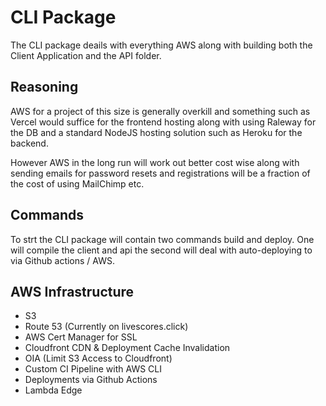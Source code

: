 # CLI Package
The CLI package deails with everything AWS along with building both the Client Application and the API folder. 


## Reasoning

AWS for a project of this size is generally overkill and something such as Vercel would suffice for the frontend hosting along with using Raleway for the DB and a standard NodeJS hosting solution such as Heroku for the backend. 

However AWS in the long run will work out better cost wise along with sending emails for password resets and registrations will be a fraction of the cost of using MailChimp etc. 

## Commands

To strt the CLI package will contain two commands build and deploy. One will compile the client and api the second will deal with auto-deploying to via Github actions / AWS. 


## AWS Infrastructure

- S3
- Route 53 (Currently on livescores.click)
- AWS Cert Manager for SSL
- Cloudfront CDN & Deployment Cache Invalidation
- OIA (Limit S3 Access to Cloudfront)
- Custom CI Pipeline with AWS CLI 
- Deployments via Github Actions
- Lambda Edge
